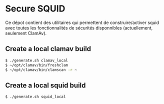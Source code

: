 Secure SQUID
============

Ce dépot contient des utilitaires qui permettent de construire/activer squid avec toutes les fonctionnalités de sécurités disponnibles (actuellement, seulement ClamAv).

## Create a local clamav build

```sh
$ ./generate.sh clamav_local
$ ~/opt/clamav/bin/freshclam
$ ~/opt/clamav/bin/clamscan -r ~
```

## Create a local squid build

```sh
$ ./generate.sh squid_local
```
